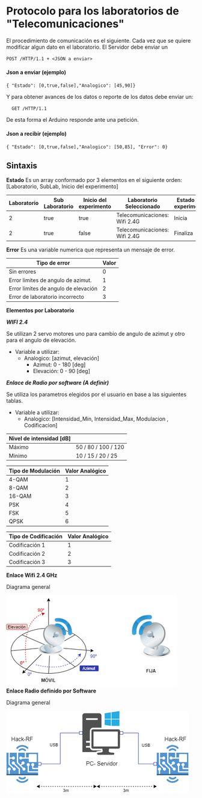 # Protocolo para los laboratorios de "Telecomunicaciones"
El procedimiento de comunicación es el siguiente.
Cada vez que se quiere modificar algun dato en el laboratorio. El Servidor debe enviar un

    POST /HTTP/1.1 + <JSON a enviar>

#### Json a enviar (ejemplo)
 
    { "Estado": [0,true,false],"Analogico": [45,90]}

Y para obtener avances de los datos o reporte de los datos debe enviar un:

      GET /HTTP/1.1

De esta forma el Arduino responde ante una petición.

#### Json a recibir (ejemplo)
 
    { "Estado": [0,true,false],"Analogico": [50,85], "Error": 0}


## Sintaxis

**Estado**
Es un array conformado por 3 elementos en el siguiente orden: [Laboratorio, SubLab, Inicio del experimento]

|Laboratorio  | Sub Laboratorio  | Inicio del experimento | Laboratorio Seleccionado | Estado del experimento|
|-|-----|-----|-----------------------------|--------|
|2|true |true |Telecomunicaciones: Wifi 2.4G|Inicia  |
|2|true |false|Telecomunicaciones: Wifi 2.4G|Finaliza|
**Error**
Es una variable numerica que representa un mensaje de error.

| Tipo de error                         |  Valor  |
| ----------------------------------    |---------|
| Sin errores                           |    0    |
| Error limites de angulo de azimut.    |    1    |
| Error limites de angulo de elevación  |    2    |
| Error de laboratorio incorrecto       |    3    |
**Elementos por Laboratorio**

***WIFI 2.4***

Se utilizan 2 servo motores uno para cambio de angulo de azimut y otro para el angulo de elevación.

- Variable a utilizar:
  - Analogico: [azimut, elevación]
    - Azimut: 0 - 180 [deg]
    - Elevación: 0 - 90 [deg]

***Enlace de Radio por software (A definir)***

Se utiliza los parametros elegidos por el usuario en base a las siguientes tablas.

- Variable a utilizar:
  - Analogico: [Intensidad_Min, Intensidad_Max, Modulacion , Codificacion]

|Nivel de intensidad [dB] |  |
| ------------ | ------------ |
|Máximo        |  50 / 80 / 100 / 120|
|Minimo        |  10 / 15 / 20 / 25|

|Tipo de Modulación  |  Valor Analógico |
| ------------ | ------------ |
| 4-QAM| 1 |
| 8-QAM| 2 |
| 16-QAM| 3 |
| PSK| 4 |
| FSK| 5 |
| QPSK| 6 |

|Tipo de Codificación | Valor Analógico |
| ------------ | ------------ |
|Codificación 1|  1 |
|Codificación 2|  2 |
|Codificación 3|  3 |
**Enlace Wifi 2.4 GHz**

Diagrama general

![Enlace Wifi 2.4 GHz](https://raw.githubusercontent.com/RenzoVigiani/Laboratorios-Remotos/Telecomunicaciones/Imagenes/wifi2-4GHz.png)  
**Enlace Radio definido por Software**

Diagrama general

![Enlace Radio definido por Software](https://raw.githubusercontent.com/RenzoVigiani/Laboratorios-Remotos/Telecomunicaciones/Imagenes/sdr.png)
